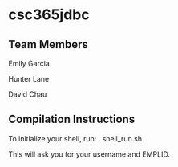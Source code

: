 # csc365jdbc
## Team Members
Emily Garcia

Hunter Lane

David Chau

## Compilation Instructions
To initialize your shell, run: . shell_run.sh

This will ask you for your username and EMPLID.
